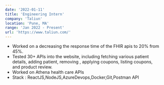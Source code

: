 ```yaml
---
date: '2022-01-11'
title: 'Engineering Intern'
company: 'Taliun'
location: 'Pune, MA'
range: 'Jan 2022 - Present'
url: 'https://www.taliun.com/'
---
```


- Worked on a decreasing the response time of the FHIR
apis to 20% from 45%.
- Tested 30+ APIs into the website, including fetching various
patient details, adding patient, removing , applying coupons,
listing coupons, and product review.
- Worked on Athena health care APIs
- Stack : ReactJS,NodeJS,AzureDevops,Docker,Git,Postman API
